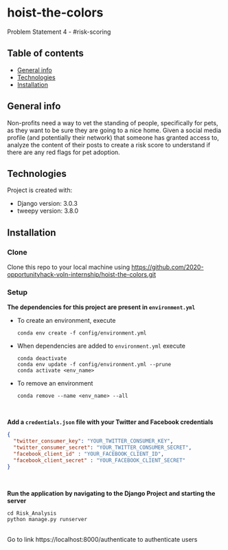 # hoist-the-colors
Problem Statement 4 - #risk-scoring


## Table of contents
* [General info](#general-info)
* [Technologies](#technologies)
* [Installation](#installation)

## General info
Non-profits need a way to vet the standing of people, specifically for pets, as they want to be sure they are going to a nice home. Given a social media profile (and potentially their network) that someone has granted access to, analyze the content of their posts to create a risk score to understand if there are any red flags for pet adoption.
	
## Technologies
Project is created with:
* Django version: 3.0.3
* tweepy version: 3.8.0

## Installation

### Clone
Clone this repo to your local machine using https://github.com/2020-opportunityhack-voln-internship/hoist-the-colors.git
	
### Setup

**The dependencies for this project are present in `environment.yml`**

* To create an environment, execute
    ```shell script
    conda env create -f config/environment.yml 
    ```
* When dependencies are added to `environment.yml` execute
    ```shell script
    conda deactivate
    conda env update -f config/environment.yml --prune
    conda activate <env_name>
    ```
* To remove an environment
    ```shell script
    conda remove --name <env_name> --all
    ```
<br/>
    
**Add a `credentials.json` file with your Twitter and Facebook credentials**

```json
{
  "twitter_consumer_key": "YOUR_TWITTER_CONSUMER_KEY",
  "twitter_consumer_secret": "YOUR_TWITTER_CONSUMER_SECRET",
  "facebook_client_id" : "YOUR_FACEBOOK_CLIENT_ID",
  "facebook_client_secret" : "YOUR_FACEBOOK_CLIENT_SECRET"
}
```

<br/>

**Run the application by navigating to the Django Project and starting the server**


    cd Risk_Analysis
    python manage.py runserver

    
 <br/>
Go to link https://localhost:8000/authenticate to authenticate users
